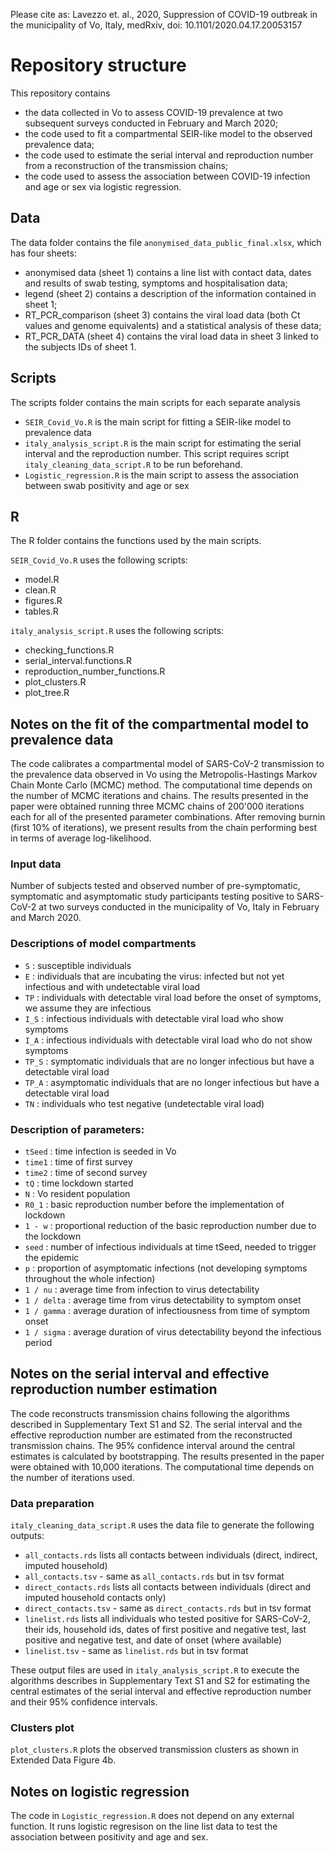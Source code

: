 Please cite as:
Lavezzo et. al., 2020, Suppression of COVID-19 outbreak in the municipality of Vo, Italy, medRxiv, doi: 10.1101/2020.04.17.20053157

# Repository structure
This repository contains 
- the data collected in Vo to assess COVID-19 prevalence at two subsequent surveys conducted in February and March 2020;
- the code used to fit a compartmental SEIR-like model to the observed prevalence data; 
- the code used to estimate the serial interval and reproduction number from a reconstruction of the transmission chains; 
- the code used to assess the association between COVID-19 infection and age or sex via logistic regression. 

## Data
The data folder contains the file `anonymised_data_public_final.xlsx`, which has four sheets:
- anonymised data (sheet 1) contains a line list with contact data, dates and results of swab testing, symptoms and hospitalisation data;
- legend (sheet 2) contains a description of the information contained in sheet 1;
- RT_PCR_comparison (sheet 3) contains the viral load data (both Ct values and genome equivalents) and a statistical analysis of these data; 
- RT_PCR_DATA (sheet 4) contains the viral load data in sheet 3 linked to the subjects IDs of sheet 1. 

## Scripts
The scripts folder contains the main scripts for each separate analysis
- `SEIR_Covid_Vo.R` is the main script for fitting a SEIR-like model to prevalence data
- `italy_analysis_script.R` is the main script for estimating the serial interval and the reproduction number. This script requires script `italy_cleaning_data_script.R` to be run beforehand. 
- `Logistic_regression.R` is the main script to assess the association between swab positivity and age or sex 

## R 
The R folder contains the functions used by the main scripts. 

`SEIR_Covid_Vo.R` uses the following scripts:
- model.R
- clean.R
- figures.R 
- tables.R

`italy_analysis_script.R` uses the following scripts:
- checking_functions.R
- serial_interval.functions.R 
- reproduction_number_functions.R 
- plot_clusters.R 
- plot_tree.R


##

## Notes on the fit of the compartmental model to prevalence data
The code calibrates a compartmental model of SARS-CoV-2 transmission to the prevalence data observed in Vo using the Metropolis-Hastings Markov Chain Monte Carlo (MCMC) method. The computational time depends on the number of MCMC iterations and chains.
The results presented in the paper were obtained running three MCMC chains of 200'000 iterations each for all of the presented parameter combinations. After removing burnin (first 10% of iterations), we present results from the chain performing best in terms of average log-likelihood.

### Input data
Number of subjects tested and observed number of pre-symptomatic, symptomatic and asymptomatic study participants testing positive to SARS-CoV-2 at two surveys conducted in the municipality of Vo, Italy in February and March 2020. 

### Descriptions of model compartments
- `S`    : susceptible individuals
- `E`    : individuals that are incubating the virus: infected but not yet infectious and with undetectable viral load
- `TP`  :  individuals with detectable viral load before the onset of symptoms, we assume they are infectious
- `I_S`  : infectious individuals with detectable viral load who show symptoms
- `I_A`  : infectious individuals with detectable viral load who do not show symptoms
- `TP_S` : symptomatic individuals that are no longer infectious but have a detectable viral load
- `TP_A` : asymptomatic individuals that are no longer infectious but have a detectable viral load
- `TN`   : individuals who test negative (undetectable viral load)

### Description of parameters:
- `tSeed` : time infection is seeded in Vo
- `time1` : time of first survey
- `time2` : time of second survey
- `tQ`    : time lockdown started
- `N`     : Vo resident population
- `R0_1`  : basic reproduction number before the implementation of lockdown
- `1 - w` : proportional reduction of the basic reproduction number due to the lockdown 
- `seed`  : number of infectious individuals at time tSeed, needed to trigger the epidemic
- `p`     : proportion of asymptomatic infections (not developing symptoms throughout the whole infection)
- `1 / nu`    : average time from infection to virus detectability
- `1 / delta` : average time from virus detectability to symptom onset
- `1 / gamma` : average duration of infectiousness from time of symptom onset 
- `1 / sigma` : average duration of virus detectability beyond the infectious period 

##

## Notes on the serial interval and effective reproduction number estimation
The code reconstructs transmission chains following the algorithms described in Supplementary Text S1 and S2. The serial interval and the effective reproduction number are estimated from the reconstructed transmission chains. The 95% confidence interval around the central estimates is calculated by bootstrapping. The results presented in the paper were obtained with 10,000 iterations. The computational time depends on the number of iterations used. 

### Data preparation 
`italy_cleaning_data_script.R` uses the data file to generate the following outputs: 
- `all_contacts.rds` lists all contacts between individuals (direct, indirect, imputed household)
- `all_contacts.tsv` - same as `all_contacts.rds` but in tsv format
- `direct_contacts.rds` lists all contacts between individuals (direct and imputed household contacts only)
- `direct_contacts.tsv` - same as `direct_contacts.rds` but in tsv format
- `linelist.rds` lists all individuals who tested positive for SARS-CoV-2, their ids, household ids, dates of first positive and negative test, last positive and negative test, and date of onset (where available)
- `linelist.tsv` - same as `linelist.rds` but in tsv format

These output files are used in `italy_analysis_script.R` to execute the algorithms describes in Supplementary Text S1 and S2 for estimating the central estimates of the serial interval and effective reproduction number and their 95% confidence intervals.

### Clusters plot
`plot_clusters.R` plots the observed transmission clusters as shown in Extended Data Figure 4b. 

##

## Notes on logistic regression
The code in `Logistic_regression.R` does not depend on any external function. It runs logistic regresison on the line list data to test the association between positivity and age and sex.

